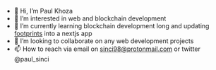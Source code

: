 - 👋 Hi, I’m Paul Khoza
- 👀 I’m interested in web and blockchain development
- 🌱 I’m currently learning blockchain development long and updating [footprints](https://footprintz.netlify.app/) into a nextjs app
- 💞️ I’m looking to collaborate on any web development projects
- 📫 How to reach via email on sinci98@protonmail.com or twitter @paul_sinci

<!---
psk-98/psk-98 is a ✨ special ✨ repository because its `README.md` (this file) appears on your GitHub profile.
You can click the Preview link to take a look at your changes.
--->
